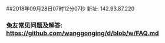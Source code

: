 ##2018年09月28日07时12分07秒 新址: 142.93.87.220
### 兔友常见问题及解答: https://github.com/wanggonging/d/blob/w/FAQ.md
